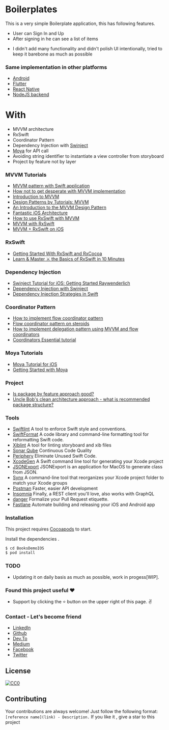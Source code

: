 # Boilerplates

This is a very simple Boilerplate application, this has following features.

  - User can Sign In and Up
  - After signing in he can see a list of items
  
  * I didn't add many functionality and didn't polish UI intentionally, tried to keep it barebone as much as possible 
  
  ### Same implementation in other platforms
   - [Android](https://github.com/simpleboilerplates/BooksDemoAndroid) 
   - [Flutter](https://github.com/SimpleBoilerplates/Flutter) 
   - [React Native](https://github.com/SimpleBoilerplates/React-Native) 
   - [NodeJS backend](https://github.com/simpleboilerplates/BooksDemoNode) 

 
# With

  - MVVM architecture
  - RxSwift
  - Coordinator Pattern
  - Dependency Injection with [Swinject](https://github.com/Swinject/Swinject)
  - [Moya](https://github.com/Moya/Moya) for API call
  - Avoiding string identifier to instantiate a view controller from storyboard
  - Project by feature not by layer


### MVVM Tutorials
  * [MVVM pattern with Swift application](http://swiftyjimmy.com/mvvm-with-swift-application-part1/)
  * [How not to get desperate with MVVM implementation](https://medium.com/flawless-app-stories/how-to-use-a-model-view-viewmodel-architecture-for-ios-46963c67be1b)
  * [Introduction to MVVM](https://www.appcoda.com/mvvm-vs-mvc/)
  * [Design Patterns by Tutorials: MVVM](https://www.raywenderlich.com/34-design-patterns-by-tutorials-mvvm)
  * [ An Introduction to the MVVM Design Pattern](https://www.toptal.com/ios/swift-tutorial-introduction-to-mvvm)
  * [Fantastic iOS Architecture](https://github.com/onmyway133/fantastic-ios-architecture)
  * [How to use RxSwift with MVVM](http://swiftyjimmy.com/category/how-to-use-rxswift/)
  * [MVVM with RxSwift](https://academy.realm.io/posts/slug-max-alexander-mvvm-rxswift/)
  * [MVVM + RxSwift on iOS](https://hackernoon.com/mvvm-rxswift-on-ios-part-1-69608b7ed5cd)

### RxSwift
  * [Getting Started With RxSwift and RxCocoa](https://www.raywenderlich.com/1228891-getting-started-with-rxswift-and-rxcocoa)
  * [Learn & Master ⚔️ the Basics of RxSwift in 10 Minutes](https://medium.com/ios-os-x-development/learn-and-master-%EF%B8%8F-the-basics-of-rxswift-in-10-minutes-818ea6e0a05b)

### Dependency Injection
* [Swinject Tutorial for iOS: Getting Started Raywenderlich](https://www.raywenderlich.com/17-swinject-tutorial-for-ios-getting-started)
* [Dependency Injection with Swinject](https://itnext.io/dependency-injection-with-swinject-73f3144b20f0)
* [Dependency Injection Strategies in Swift](https://quickbirdstudios.com/blog/swift-dependency-injection-service-locators/)

### Coordinator Pattern
  * [How to implement flow coordinator pattern](https://medium.com/@pavlepesic/flow-coordination-pattern-5eb60cd220d5)
  * [Flow coordinator pattern on steroids](https://medium.com/flawless-app-stories/flow-coordinator-pattern-on-steroids-a52021e31bfe)
  * [How to implement delegation pattern using MVVM and flow coordinators](https://medium.com/@pavlepesic/how-to-implement-delegation-pattern-using-mvvm-and-flow-coordinators-d1f6c3fcbe6)
  * [Coordinators Essential tutorial](https://medium.com/blacklane-engineering/coordinators-essential-tutorial-part-i-376c836e9ba7)

### Moya Tutorials

* [Moya Tutorial for iOS](https://www.raywenderlich.com/5121-moya-tutorial-for-ios-getting-started)
* [Getting Started with Moya](https://medium.com/flawless-app-stories/getting-started-with-moya-f559c406e990)

### Project 

* [Is package by feature approach good?](https://stackoverflow.com/questions/11733267/is-package-by-feature-approach-good)
* [Uncle Bob's clean architecture approach - what is recommended package structure?](https://stackoverflow.com/questions/46884449/uncle-bobs-clean-architecture-approach-what-is-recommended-package-structure)

### Tools
* [Swiftlint](https://github.com/realm/SwiftLint) A tool to enforce Swift style and conventions. 
* [SwiftFormat](https://github.com/nicklockwood/SwiftFormat) A code library and command-line formatting tool for reformatting Swift code.
* [Xiblint](https://github.com/lyft/xiblint) A tool for linting storyboard and xib files
* [Sonar Qube](https://www.sonarqube.org/) Continuous Code Quality
* [Periphery](https://github.com/peripheryapp/periphery) Eliminate Unused Swift Code.
* [XcodeGen](https://github.com/yonaskolb/XcodeGen) A Swift command line tool for generating your Xcode project
* [JSONExport](https://github.com/Ahmed-Ali/JSONExport) JSONExport is an application for MacOS to generate class from JSON.
* [Synx](https://github.com/venmo/synx) A command-line tool that reorganizes your Xcode project folder to match your Xcode groups
* [Postman](https://www.getpostman.com) Faster, easier API development
* [Insomnia](https://insomnia.rest/) Finally, a REST client you'll love, also works with GraphQL
* [danger](https://github.com/danger/danger) Formalize your Pull Request etiquette.
* [Fastlane](https://github.com/fastlane/fastlane) Automate building and releasing your iOS and Android app

### Installation

This project requires [Cocoapods](https://cocoapods.org//) to start.

Install the dependencies .

```sh
$ cd BooksDemoIOS
$ pod install
```


### TODO
- Updating it on daily basis as much as possible, work in progess[WIP].

### Found this project useful :heart:
* Support by clicking the :star: button on the upper right of this page. :v:

### Contact - Let's become friend
- [LinkedIn](https://www.linkedin.com/in/sadmansamee/)
- [Github](https://github.com/Sadmansamee)
- [Dev.To](https://dev.to/sadmansamee)
- [Medium](https://medium.com/@sadmansamee)
- [Facebook](https://www.facebook.com/sameesadman)
- [Twitter](https://twitter.com/SameeSadman)

## License
[![CC0](http://mirrors.creativecommons.org/presskit/buttons/88x31/svg/cc-zero.svg)](https://creativecommons.org/publicdomain/zero/1.0/)


## Contributing

Your contributions are always welcome! Just follow the following format: `[reference name](link) - Description.` If you like it , give a star to this project

